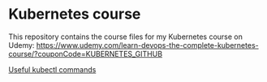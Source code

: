 # Kubernetes course
This repository contains the course files for my Kubernetes course on Udemy: https://www.udemy.com/learn-devops-the-complete-kubernetes-course/?couponCode=KUBERNETES_GITHUB

[Useful kubectl commands](https://kubernetes.io/docs/reference/kubectl/cheatsheet/)
